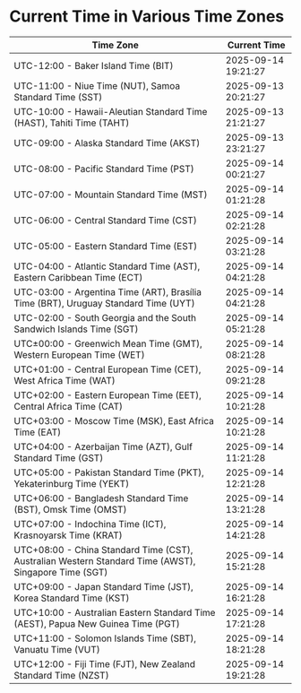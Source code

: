 # Current Time in Various Time Zones

| Time Zone | Current Time |
|-----------|--------------|
| UTC-12:00 - Baker Island Time (BIT) | 2025-09-14 19:21:27 |
| UTC-11:00 - Niue Time (NUT), Samoa Standard Time (SST) | 2025-09-13 20:21:27 |
| UTC-10:00 - Hawaii-Aleutian Standard Time (HAST), Tahiti Time (TAHT) | 2025-09-13 21:21:27 |
| UTC-09:00 - Alaska Standard Time (AKST) | 2025-09-13 23:21:27 |
| UTC-08:00 - Pacific Standard Time (PST) | 2025-09-14 00:21:27 |
| UTC-07:00 - Mountain Standard Time (MST) | 2025-09-14 01:21:28 |
| UTC-06:00 - Central Standard Time (CST) | 2025-09-14 02:21:28 |
| UTC-05:00 - Eastern Standard Time (EST) | 2025-09-14 03:21:28 |
| UTC-04:00 - Atlantic Standard Time (AST), Eastern Caribbean Time (ECT) | 2025-09-14 04:21:28 |
| UTC-03:00 - Argentina Time (ART), Brasília Time (BRT), Uruguay Standard Time (UYT) | 2025-09-14 04:21:28 |
| UTC-02:00 - South Georgia and the South Sandwich Islands Time (SGT) | 2025-09-14 05:21:28 |
| UTC±00:00 - Greenwich Mean Time (GMT), Western European Time (WET) | 2025-09-14 08:21:28 |
| UTC+01:00 - Central European Time (CET), West Africa Time (WAT) | 2025-09-14 09:21:28 |
| UTC+02:00 - Eastern European Time (EET), Central Africa Time (CAT) | 2025-09-14 10:21:28 |
| UTC+03:00 - Moscow Time (MSK), East Africa Time (EAT) | 2025-09-14 10:21:28 |
| UTC+04:00 - Azerbaijan Time (AZT), Gulf Standard Time (GST) | 2025-09-14 11:21:28 |
| UTC+05:00 - Pakistan Standard Time (PKT), Yekaterinburg Time (YEKT) | 2025-09-14 12:21:28 |
| UTC+06:00 - Bangladesh Standard Time (BST), Omsk Time (OMST) | 2025-09-14 13:21:28 |
| UTC+07:00 - Indochina Time (ICT), Krasnoyarsk Time (KRAT) | 2025-09-14 14:21:28 |
| UTC+08:00 - China Standard Time (CST), Australian Western Standard Time (AWST), Singapore Time (SGT) | 2025-09-14 15:21:28 |
| UTC+09:00 - Japan Standard Time (JST), Korea Standard Time (KST) | 2025-09-14 16:21:28 |
| UTC+10:00 - Australian Eastern Standard Time (AEST), Papua New Guinea Time (PGT) | 2025-09-14 17:21:28 |
| UTC+11:00 - Solomon Islands Time (SBT), Vanuatu Time (VUT) | 2025-09-14 18:21:28 |
| UTC+12:00 - Fiji Time (FJT), New Zealand Standard Time (NZST) | 2025-09-14 19:21:28 |
